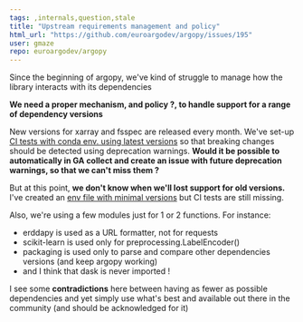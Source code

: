 ```yaml
---
tags: ,internals,question,stale
title: "Upstream requirements management and policy"
html_url: "https://github.com/euroargodev/argopy/issues/195"
user: gmaze
repo: euroargodev/argopy
---
```


Since the beginning of argopy, we've kind of struggle to manage how the library interacts with its dependencies

**We need a proper mechanism, and policy ?, to handle support for a range of dependency versions**

New versions for xarray and fsspec are released every month. We've set-up [CI tests with conda env. using latest versions](https://github.com/euroargodev/argopy/actions/workflows/pytests-free.yml) so that breaking changes should be detected using deprecation warnings. 
**Would it be possible to automatically in GA collect and create an issue with future deprecation warnings, so that we can't miss them ?**

But at this point, **we don't know when we'll lost support for old versions.** I've created an [env file with minimal versions](https://github.com/euroargodev/argopy/blob/master/ci/requirements/py3.8-min-dep.yml) but CI tests are still missing.

Also, we're using a few modules just for 1 or 2 functions. For instance:
- erddapy is used as a URL formatter, not for requests
- scikit-learn is used only for preprocessing.LabelEncoder()
- packaging is used only to parse and compare other dependencies versions (and keep argopy working)
- and I think that dask is never imported !

I see some **contradictions** here between having as fewer as possible dependencies and yet simply use what's best and available out there in the community (and should be acknowledged for it)

